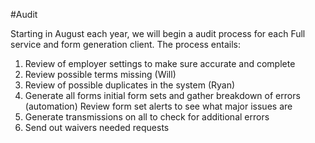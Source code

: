 #Audit

Starting in August each year, we will begin a audit process for each Full service and form generation client. The process entails:

1. Review of employer settings to make sure accurate and complete
2. Review possible terms missing (Will)
3. Review of possible duplicates in the system (Ryan)
4. Generate all forms initial form sets and gather breakdown of errors (automation) Review form set alerts to see what major issues are
5. Generate transmissions on all to check for additional errors
6. Send out waivers needed requests